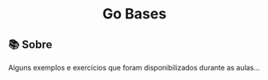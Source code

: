 <h1 align="center">Go Bases</h1> 

## 📚 Sobre  <a	name="sobre"></a>
 <p align="justify">Alguns exemplos e exercícios que foram disponibilizados durante as aulas...</p>
 
